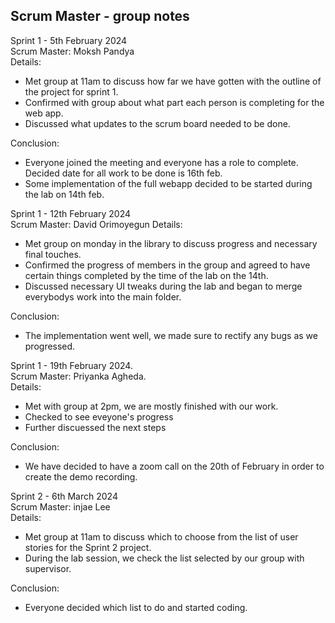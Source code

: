 ## Scrum Master - group notes
Sprint 1 - 5th February 2024  
Scrum Master: Moksh Pandya  
Details:
- Met group at 11am to discuss how far we have gotten with the outline of the project for sprint 1.
- Confirmed with group about what part each person is completing for the web app.
- Discussed what updates to the scrum board needed to be done.  

Conclusion:  
- Everyone joined the meeting and everyone has a role to complete. Decided date for all work to be done is 16th feb.  
- Some implementation of the full webapp decided to be started during the lab on 14th feb.

Sprint 1 - 12th February 2024  
Scrum Master: David Orimoyegun
Details:
- Met group on monday in the library to discuss progress and necessary final touches.
- Confirmed the progress of members in the group and agreed to have certain things completed by the time of the lab on the 14th.
- Discussed necessary UI tweaks during the lab and began to merge everybodys work into the main folder.  

Conclusion:  
- The implementation went well, we made sure to rectify any bugs as we progressed.

Sprint 1 - 19th February 2024.  
Scrum Master: Priyanka Agheda.   
Details:   
- Met with group at 2pm, we are mostly finished with our work.
- Checked to see eveyone's progress
- Further discuessed the next steps

Conclusion:
- We have decided to have a zoom call on the 20th of February in order to create the demo recording. 

Sprint 2 - 6th March 2024  
Scrum Master: injae Lee  
Details:
- Met group at 11am to discuss which to choose from the list of user stories for the Sprint 2 project.
- During the lab session, we check the list selected by our group with supervisor. 

Conclusion:  
- Everyone decided which list to do and started coding.

